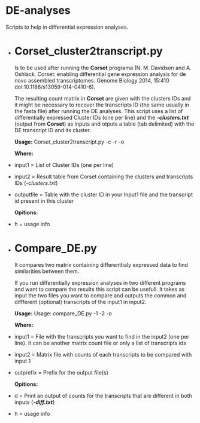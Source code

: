 # DE-analyses

Scripts to help in differential expression analyses.

- # Corset_cluster2transcript.py
  Is to be used after running the **Corset** programa (N. M. Davidson and A. Oshlack. Corset: enabling differential gene expression analysis for de novo assembled transcriptomes. Genome Biology 2014, 15:410  doi:10.1186/s13059-014-0410-6). 

  The resulting count matrix in **Corset** are given with the clusters IDs and it might be necessary to recover the transcripts ID (the same usually in the fasta file) after running the DE analyses. This script uses a list of differentially expressed Cluster IDs (one per line) and the ***-clusters.txt*** (output from **Corset**) as inputs and otputs a table (tab delimited) with the DE transcript ID and its cluster.
  
  **Usage:**
  Corset_cluster2transcript.py -c <input1> -r <input2> -o <outputfile>

  **Where:**
- input1 = List of Cluster IDs (one per line)
- input2 = Result table from Corset containing the clusters and transcripts IDs (*-clusters.txt*)
- outputfile = Table with the cluster ID in your Input1 file and the transcript id present in this cluster
 
  **Opitions:**
- h = usage info
  
  
- # Compare_DE.py
  It compares two matrix containing differenttialy expressed data to find similarities between  them. 

  If you run differentially expression analyses in two different programs and want to compare the results this script can be usefull. It takes as input the two files you want to compare and outputs the common and diffferent (optional) transcripts of the input1 in input2.
  
    **Usage:**
  Usage: compare_DE.py -1 <input1> -2 <input2> -o <outprefix> 

  **Where:**
- input1 = File with the transcripts you want to find in the input2 (one per line). It can be another matrix count file or only a list of transcripts ids
- input2 = Matrix file with counts of each transcripts to be compared with input 1
- outprefix = Prefix for the output file(s)

  **Opitions:**
- d = Print an output of counts for the transcripts that are different in both inputs (***-diff.txt***)
- h = usage info
